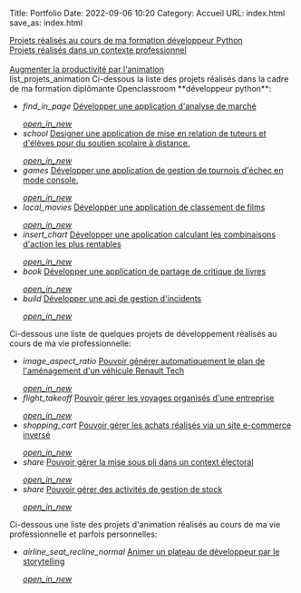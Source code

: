 Title: Portfolio
Date: 2022-09-06 10:20
Category: Accueil
URL: index.html
save_as: index.html
  
  <div class="row">
    <div class="col s12 m4">
        <a href="#list_projets_formation">
          <div class="card-panel grey">
            <span class="white-text">
    Projets réalisés au cours de ma formation développeur Python<br>
            </span>
          </div>
        </a>
    </div>
     <div class="col s12 m4">
        <a href="#list_projets_pros">
          <div class="card-panel grey">
            <span class="white-text">Projets réalisés dans un contexte professionnel<br><br></span>
          </div>
        </a>
    </div>
     <div class="col s12 m4">
        <a href="#list_projets_animation">
          <div class="card-panel grey">
            <span class="white-text">Augmenter la productivité par l'animation</span>
          </div>
        </a>
    </div>
  </div>
list_projets_animation
<span id="list_projets_formation">
Ci-dessous la liste des projets réalisés dans la cadre de ma formation diplômante Openclassroom **développeur python**: 
</span>
  
<ul class="collection">
    <li  class="collection-item avatar">
      <i class="material-icons circle grey">find_in_page</i>
      <span class="title"><a href="{filename}developper-une-application-d-analyse-de-marche.md">Développer une application d'analyse de marché</a></span>
      <p>
      </p>
      <a class="secondary-content" href="{filename}developper-une-application-d-analyse-de-marche.md"><i class="tiny material-icons">open_in_new</i></a>
    </li>
    
<li class="collection-item avatar">
      <i class="material-icons circle grey">school</i>
      <span class="title"><a href="{filename}designer-une-application-de-mise-en-relation-de-tuteurs-et-d-eleves-pour-du-soutien-scolaire.md">Designer une application de mise en relation de tuteurs et d'élèves pour du soutien scolaire à distance.</a></span>
      <p>
      </p>
      <a class="secondary-content" href="{filename}designer-une-application-de-mise-en-relation-de-tuteurs-et-d-eleves-pour-du-soutien-scolaire.md"><i class="tiny material-icons">open_in_new</i></a>
    </li>
    <li class="collection-item avatar">
      <i class="material-icons circle grey">games</i>
      <span class="title"><a href="{filename}developper-une-application-gerant-des-tournois-d-echecs.md">Développer une application de gestion de tournois d'échec en mode console.</a></span>
      <p>
      </p>
      <a class="secondary-content" href="{filename}developper-une-application-gerant-des-tournois-d-echecs.md"><i class="tiny material-icons">open_in_new</i></a>
    </li>
    <li class="collection-item avatar">
      <i class="material-icons circle grey">local_movies</i>
      <span class="title"><a href="{filename}developper-une-application-de-classement-de-films.md">Développer une application de classement de films</a></span>
      <p>
      </p>
      <a class="secondary-content" href="{filename}developper-une-application-de-classement-de-films.md"><i class="tiny material-icons">open_in_new</i></a>
    </li>
    <li class="collection-item avatar">
      <i class="material-icons circle grey">insert_chart</i>
      <span class="title"><a href="{filename}developper-une-application-calculant-les-combinaisons-d-actions-les-plus-rentables.md">Développer une application calculant les combinaisons d'action les plus rentables</a></span>
      <p>
      </p>
      <a class="secondary-content" href="{filename}developper-une-application-calculant-les-combinaisons-d-actions-les-plus-rentables.md"><i class="tiny material-icons">open_in_new</i></a>
    </li>
    <li class="collection-item avatar">
      <i class="material-icons circle grey">book</i>
      <span class="title"><a href="{filename}developper-une-application-de-partage-de-critiques-de-livres.md">Développer une application de partage de critique de livres</a></span>
      <p>
      </p>
      <a class="secondary-content" href="{filename}developper-une-application-de-partage-de-critiques-de-livres.md"><i class="tiny material-icons">open_in_new</i></a>
    </li>
    <li class="collection-item avatar">
      <i class="material-icons circle grey">build</i>
      <span class="title"><a href="{filename}developper-une-api-de-gestion-d-incidents.md">Développer une api de gestion d'incidents</a></span>
      <p>
      </p>
      <a class="secondary-content" href="{filename}developper-une-api-de-gestion-d-incidents.md"><i class="tiny material-icons">open_in_new</i></a>
    </li>
  </ul>

<span id="list_projets_pros">Ci-dessous une liste de quelques projets de développement réalisés au cours de ma vie professionnelle:</span>
<ul class="collection">
    <li class="collection-item avatar">
      <i class="material-icons circle grey">image_aspect_ratio</i>
      <span class="title"><a href="{filename}developper-un-moteur-de-plans.md">Pouvoir générer automatiquement le plan de l'aménagement d'un véhicule Renault Tech</a></span>
      <p>
      </p>
      <a class="secondary-content" href="{filename}developper-un-moteur-de-plans.md"><i class="tiny material-icons">open_in_new</i></a>
    </li>
     <li class="collection-item avatar">
          <i class="material-icons circle grey">flight_takeoff</i>
          <span class="title"><a href="{filename}developper-une-fiche-voyage.md">Pouvoir gérer les voyages organisés d'une entreprise</a></span>
          <p>
          </p>
          <a class="secondary-content" href="{filename}developper-une-fiche-voyage.md"><i class="tiny material-icons">open_in_new</i></a>
     </li>
    <li class="collection-item avatar">
          <i class="material-icons circle grey">shopping_cart</i>
          <span class="title"><a href="{filename}developper-un-webservice.md">Pouvoir gérer les achats réalisés via un site e-commerce inversé </a></span>
          <p>
          </p>
          <a class="secondary-content" href="{filename}developper-un-webservice.md"><i class="tiny material-icons">open_in_new</i></a>
     </li>
    <li class="collection-item avatar">
          <i class="material-icons circle grey">share</i>
          <span class="title"><a href="{filename}developper-un-outil-de-gestion-pour-les-elections.md">Pouvoir gérer la mise sous pli dans un context électoral </a></span>
          <p>
          </p>
          <a class="secondary-content" href="{filename}developper-un-outil-de-gestion-pour-les-elections.md"><i class="tiny material-icons">open_in_new</i></a>
     </li>
    <li class="collection-item avatar">
          <i class="material-icons circle grey">share</i>
          <span class="title"><a href="{filename}developper-des-applications-en-lien-avec-le-secteur-logistique.md">Pouvoir gérer des activités de gestion de stock</a></span>
          <p>
          </p>
          <a class="secondary-content" href="{filename}developper-des-applications-en-lien-avec-le-secteur-logistique.md"><i class="tiny material-icons">open_in_new</i></a>
     </li>

</ul>
<span id="list_projets_animation">Ci-dessous une liste des projets d'animation réalisés au cours de ma vie professionnelle et parfois personnelles:</span>
<ul class="collection">
    <li class="collection-item avatar">
      <i class="material-icons circle grey">airline_seat_recline_normal</i>
      <span class="title"><a href="{filename}animer-storytelling.md">Animer un plateau de développeur par le storytelling </a></span>
      <p>
      </p>
      <a class="secondary-content" href="{filename}animer-storytelling.md"><i class="tiny material-icons">open_in_new</i></a>
    </li>